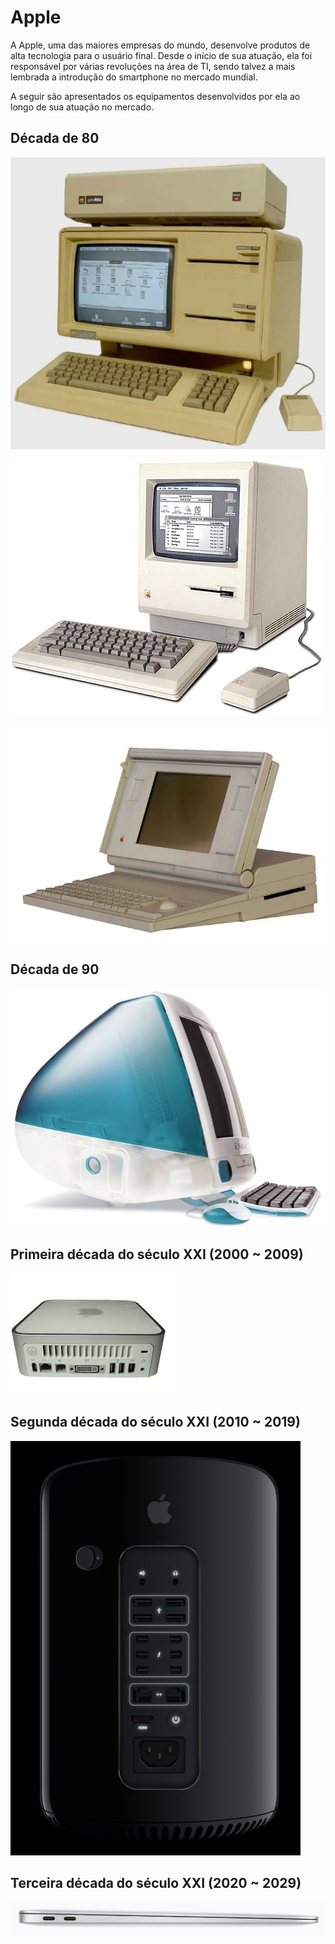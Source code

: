 # Apple

A Apple, uma das maiores empresas do mundo, desenvolve produtos de alta tecnologia para o usuário final. Desde o início de sua atuação, ela foi responsável por várias revoluções na área de TI, sendo talvez a mais lembrada a introdução do smartphone no mercado mundial.

A seguir são apresentados os equipamentos desenvolvidos por ela ao longo de sua atuação no mercado.

## Década de 80

![Apple Lisa \(1983\)](../.gitbook/assets/apple-lisa-1983.jpg)

![Apple Macintosh \(1984\)](../.gitbook/assets/apple-macintosh-1984.jpg)

![Apple Macintosh Portable \(1989\)](../.gitbook/assets/apple-macintosh-portable-1989.jpg)

## Década de 90

![Apple iMac G3 \(1998\)](../.gitbook/assets/apple-imac-g3-1998.jpg)

## Primeira década do século XXI \(2000 ~ 2009\)

![Apple Mac Mini \(2005\)](../.gitbook/assets/apple-mac-mini-2005.jpeg)

## Segunda década do século XXI \(2010 ~ 2019\)

![Apple Mac Pro \(2013\)](../.gitbook/assets/apple-mac-pro-2013.jpg)

## Terceira década do século XXI \(2020 ~ 2029\)

![Apple Macbook Air \(2020\)](../.gitbook/assets/apple-macbook-air-2020.png)

